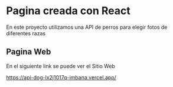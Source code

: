 # Pagina creada con  React

En este proyecto utilizamos una API de perros para elegir fotos de diferentes razas 

## Pagina Web

En el siguiente link se puede ver el Sitio Web

https://api-dog-lx2j1017q-imbana.vercel.app/


